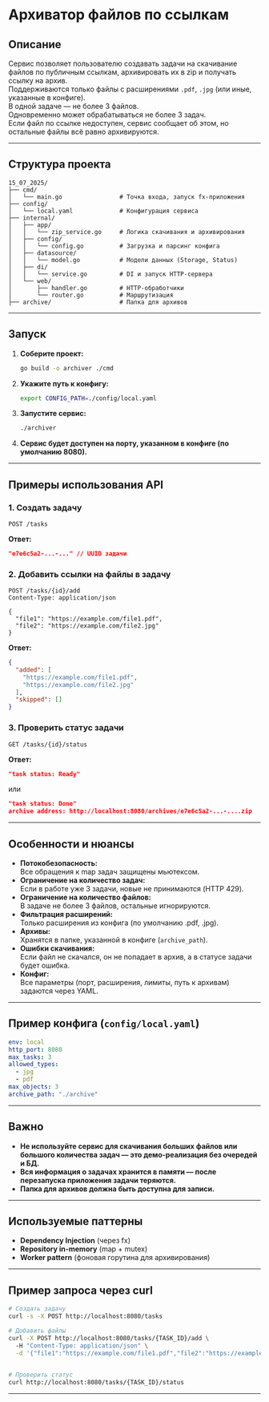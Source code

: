 # Архиватор файлов по ссылкам

## Описание

Сервис позволяет пользователю создавать задачи на скачивание файлов по публичным ссылкам, архивировать их в zip и получать ссылку на архив.  
Поддерживаются только файлы с расширениями `.pdf`, `.jpg` (или иные, указанные в конфиге).  
В одной задаче — не более 3 файлов.  
Одновременно может обрабатываться не более 3 задач.  
Если файл по ссылке недоступен, сервис сообщает об этом, но остальные файлы всё равно архивируются.

---

## Структура проекта

```
15_07_2025/
├── cmd/
│   └── main.go                # Точка входа, запуск fx-приложения
├── config/
│   └── local.yaml             # Конфигурация сервиса
├── internal/
│   ├── app/
│   │   └── zip_service.go     # Логика скачивания и архивирования
│   ├── config/
│   │   └── config.go          # Загрузка и парсинг конфига
│   ├── datasource/
│   │   └── model.go           # Модели данных (Storage, Status)
│   ├── di/
│   │   └── service.go         # DI и запуск HTTP-сервера
│   └── web/
│       ├── handler.go         # HTTP-обработчики
│       └── router.go          # Маршрутизация
├── archive/                   # Папка для архивов

```

---

## Запуск

1. **Соберите проект:**
   ```sh
   go build -o archiver ./cmd
   ```

2. **Укажите путь к конфигу:**
   ```sh
   export CONFIG_PATH=./config/local.yaml
   ```

3. **Запустите сервис:**
   ```sh
   ./archiver
   ```

4. **Сервис будет доступен на порту, указанном в конфиге (по умолчанию 8080).**

---

## Примеры использования API

### 1. Создать задачу

```http
POST /tasks
```

**Ответ:**
```json
"e7e6c5a2-...-..." // UUID задачи
```

### 2. Добавить ссылки на файлы в задачу

```http
POST /tasks/{id}/add
Content-Type: application/json

{
  "file1": "https://example.com/file1.pdf",
  "file2": "https://example.com/file2.jpg"
}
```

**Ответ:**
```json
{
  "added": [
    "https://example.com/file1.pdf",
    "https://example.com/file2.jpg"
  ],
  "skipped": []
}
```

### 3. Проверить статус задачи

```http
GET /tasks/{id}/status
```

**Ответ:**
```json
"task status: Ready"
```
или
```json
"task status: Done"
archive address: http://localhost:8080/archives/e7e6c5a2-...-....zip
```

---

## Особенности и нюансы

- **Потокобезопасность:**  
  Все обращения к map задач защищены мьютексом.
- **Ограничение на количество задач:**  
  Если в работе уже 3 задачи, новые не принимаются (HTTP 429).
- **Ограничение на количество файлов:**  
  В задаче не более 3 файлов, остальные игнорируются.
- **Фильтрация расширений:**  
  Только расширения из конфига (по умолчанию .pdf, .jpg).
- **Архивы:**  
  Хранятся в папке, указанной в конфиге (`archive_path`). 
- **Ошибки скачивания:**  
  Если файл не скачался, он не попадает в архив, а в статусе задачи будет ошибка.
- **Конфиг:**  
  Все параметры (порт, расширения, лимиты, путь к архивам) задаются через YAML.

---

## Пример конфига (`config/local.yaml`)

```yaml
env: local
http_port: 8080
max_tasks: 3
allowed_types: 
  - jpg 
  - pdf
max_objects: 3
archive_path: "./archive"
```

---

## Важно

- **Не используйте сервис для скачивания больших файлов или большого количества задач — это демо-реализация без очередей и БД.**
- **Вся информация о задачах хранится в памяти — после перезапуска приложения задачи теряются.**
- **Папка для архивов должна быть доступна для записи.**

---

## Используемые паттерны

- **Dependency Injection** (через fx)
- **Repository in-memory** (map + mutex)
- **Worker pattern** (фоновая горутина для архивирования)

---

## Пример запроса через curl

```sh
# Создать задачу
curl -s -X POST http://localhost:8080/tasks

# Добавить файлы
curl -X POST http://localhost:8080/tasks/{TASK_ID}/add \ 
  -H "Content-Type: application/json" \
  -d '{"file1":"https://example.com/file1.pdf","file2":"https://example.com/file2.jpg"}'
  

# Проверить статус
curl http://localhost:8080/tasks/{TASK_ID}/status
```

---
